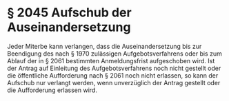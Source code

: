 # § 2045 Aufschub der Auseinandersetzung
Jeder Miterbe kann verlangen, dass die Auseinandersetzung bis zur Beendigung des nach § 1970 zulässigen Aufgebotsverfahrens oder bis zum Ablauf der in § 2061 bestimmten Anmeldungsfrist aufgeschoben wird. Ist der Antrag auf Einleitung des Aufgebotsverfahrens noch nicht gestellt oder die öffentliche Aufforderung nach § 2061 noch nicht erlassen, so kann der Aufschub nur verlangt werden, wenn unverzüglich der Antrag gestellt oder die Aufforderung erlassen wird.